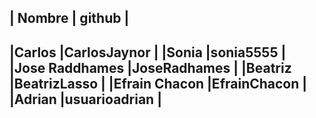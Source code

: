 |	Nombre		|	github		|
-------------------------------------------------
|Carlos			|CarlosJaynor		|
|Sonia			|sonia5555		|
|Jose Raddhames		|JoseRadhames		|
|Beatriz		|BeatrizLasso		|
|Efrain Chacon		|EfrainChacon		|
|Adrian			|usuarioadrian		|
-------------------------------------------------
